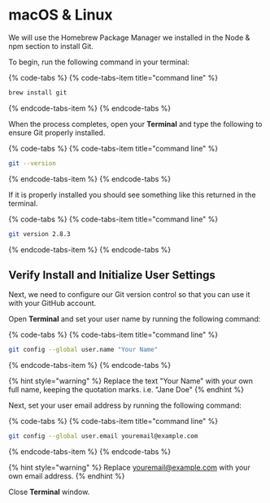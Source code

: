 # macOS & Linux

We will use the Homebrew Package Manager we installed in the Node & npm section to install Git.

To begin, run the following command in your terminal:

{% code-tabs %}
{% code-tabs-item title="command line" %}
```bash
brew install git
```
{% endcode-tabs-item %}
{% endcode-tabs %}

When the process completes, open your **Terminal** and type the following to ensure Git properly installed.

{% code-tabs %}
{% code-tabs-item title="command line" %}
```bash
git --version
```
{% endcode-tabs-item %}
{% endcode-tabs %}

If it is properly installed you should see something like this returned in the terminal.

{% code-tabs %}
{% code-tabs-item title="command line" %}
```bash
git version 2.8.3
```
{% endcode-tabs-item %}
{% endcode-tabs %}

## Verify Install and Initialize User Settings

Next, we need to configure our Git version control so that you can use it with your GitHub account.

Open **Terminal** and set your user name by running the following command:

{% code-tabs %}
{% code-tabs-item title="command line" %}
```bash
git config --global user.name "Your Name"
```
{% endcode-tabs-item %}
{% endcode-tabs %}

{% hint style="warning" %}
Replace the text "Your Name" with your own full name, keeping the quotation marks. i.e. "Jane Doe"
{% endhint %}

Next, set your user email address by running the following command:

{% code-tabs %}
{% code-tabs-item title="command line" %}
```bash
git config --global user.email youremail@example.com
```
{% endcode-tabs-item %}
{% endcode-tabs %}

{% hint style="warning" %}
Replace youremail@example.com with your own email address.
{% endhint %}

Close **Terminal** window.

